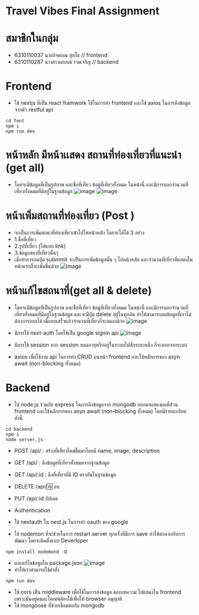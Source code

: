 # Travel Vibes Final Assignment

# สมาชิกในกลุ่ม
- 6310110037 นายกิจศภณ  สุทโธ  // frontend
- 6310110287 นางสาวผกภณ์ รามเจริญ	  // backend

# Frontend
- ใช้ nextjs ที่เป็น react framwork ใช้ในการทำ frontend เเละใช้ axios ในการดึงข้อมูลจากตัว restful api 

```
cd font
npm i
npm run dev
```
# หน้าหลัก มีหน้าเเสดง สถานที่ท่องเที่ยวที่แนะนำ (get all) 
- โดยจะมีข้อมูลที่เป็นรูปภาพ และชื่อที่เที่ยว ข้อมูที่เที่ยวทั้งหมด ในหน้านี้ และมีการบอกจำนวนที่เที่ยวทั้งหมดที่มีอยู่ในฐานข้อมูล
![image](https://user-images.githubusercontent.com/98834570/226094948-21f5feb1-7046-4191-9795-debc6c0a9dfc.png)
![image](https://user-images.githubusercontent.com/98834570/226094952-0890ca25-1905-46fb-8032-cf989363b1c2.png)

# หน้าเพิ่มสถานที่ท่องเที่ยว (Post )
- จะเป็นการเพิ่มสถนาที่ท่องเที่ยวเข้าไปให่หน้าหลัก โดยจะใส่ได้ 3 อย่าง 
- 1.ชื่อที่เที่ยว
- 2.รูปที่เที่ยว (ใส่แบบ link)
- 3.ข้อมูลของที่เที่ยวนั้นๆ
- เมื่อทำการกดปุ่ม submmit จะเป็นการเพิ่มข้อมูลนั้น ๆ ไปหน้าหลัก และจำนวนที่เที่ยวที่แสดงในหน้าแรกก็จะเพิ่มขึ้นด้วย
![image](https://user-images.githubusercontent.com/98834570/226094969-c07b62ac-dad6-4a3b-85c6-254f6ee50a4f.png)

# หน้าแก้ไขสถนาที่(get all & delete)
- โดยจะมีข้อมูลที่เป็นรูปภาพ และชื่อที่เที่ยว ข้อมูที่เที่ยวทั้งหมด ในหน้านี้ และมีการบอกจำนวนที่เที่ยวทั้งหมดที่มีอยู่ในฐานข้อมูล และจะมีปุ่ม delete อยู่ในทุกอัน ทำให้สามารถลบข้อมูลที่เราไม่ต้องการออกได้ เมื่อลบเสร็จแล้วจำนวนที่เที่ยวก็จะลดลงด้วย
![image](https://user-images.githubusercontent.com/98834570/226094976-752c2790-e371-4c8a-b084-5226a840e4df.png)

- มีการใช้ next-auth โดยใช้เป็น google signin api
![image](https://user-images.githubusercontent.com/98834570/226095021-6b993800-0746-4e83-8978-a1c4560bd503.png)

- มีการใช้ session  หาก session หมดอายุหรืออยู่ในระบบไปสักระยะหนึ่ง ก็จะออกจากระบบ
- axios เพื่อใช้งาน api ในการทำ CRUD บนหน้า frontend เเละใช้หลักการของ asyn await (non-blocking ทั้งหมด)


# Backend
- ใช้ node.js ร่วมกับ express ในการดึงข้อมูลจาก mongodb ออกมาเเสดงผลที่ส่วน frontend เเละใช้หลักการของ asyn await (non-blocking ทั้งหมด) โดยมีรายละเอียดดังนี้
```
cd backend
npm i
node server.js
```
- POST /api/ : สร้างที่เที่ยวใหม่ขึ้นมาโดยมี name, image, description
- GET /api/ : ดึงข้อมูลที่เที่ยวทั้งหมดจากฐานข้อมูล
- GET /api/:id : ดึงที่เที่ยวที่มี ID ตรงกันในฐานข้อมูล
- DELETE /api/:id: ลบ
- PUT /api/:id อัปเดต

- Authentication
- ใช้ nextauth ใน next.js ในการทำ oauth ของ google
- ใช้ nodemon ที่จะช่วยในการ restart server ทุกครั้งที่มีการ save ทำให้สะดวกกับการพัฒนา โดยจะติดตั้งแบบ Deverloper
```
npm install nodemond -D
```
- และแก้ไขข้อมูลใน package.json
![image](https://user-images.githubusercontent.com/98834570/226095110-bfe08d7e-6b22-40fc-a750-14a5b75cf1c1.png)
- ทำให้เราสามารถใช้คำสั่ง
```
npm run dev 
```
- ใช้ cors เป็น middleware เพื่อใช้ในการส่งข้อมูล ของบทความ ไปแสดงใน frontend เพราะมันอยู่คนละโดเมนต้องใช้เพื่อให้ browser อนุญาติ
- ใช่ mongoose ที่ช่วยเชื่อมต่อกับ mongodb


